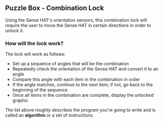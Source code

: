 ## Puzzle Box - Combination Lock

Using the Sense HAT's orientation sensors, this combination lock will require the user to move the Sense HAT in certain directions in order to unlock it.

### How will the lock work?

The lock will work as follows:

  - Set up a sequence of angles that will be the combination
  - Repeatedly check the orientation of the Sense HAT and convert it to an angle
  - Compare this angle with each item in the combination in order
  - If the angle matches, continue to the next item; if not, go back to the beginning of the sequence
  - Once all items in the combination are complete, display the unlocked graphic

The list above roughly describes the program you're going to write and is called an **algorithm** or a set of instructions.
